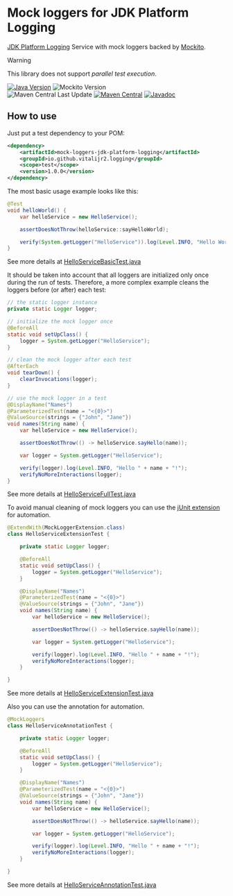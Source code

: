 # Mock loggers for JDK Platform Logging

[JDK Platform Logging][jdk-logging] Service with mock loggers backed by [Mockito][].

> [!WARNING]
> This library does not support _parallel test execution_.

[![Java Version][java-version]][jdk-download]
![Mockito Version][mockito-version]  
![Maven Central Last Update][maven-central-last-update]
[![Maven Central][maven-central]][maven-central-link]
[![Javadoc][javadoc]][javadoc-link]  

## How to use

Just put a test dependency to your POM:
```xml
<dependency>
    <artifactId>mock-loggers-jdk-platform-logging</artifactId>
    <groupId>io.github.vitalijr2.logging</groupId>
    <scope>test</scope>
    <version>1.0.0</version>
</dependency>
```

The most basic usage example looks like this:
```java
@Test
void helloWorld() {
    var helloService = new HelloService();

    assertDoesNotThrow(helloService::sayHelloWorld);

    verify(System.getLogger("HelloService")).log(Level.INFO, "Hello World!");
}
```
See more details at [HelloServiceBasicTest.java](src/it/hello-jdk-platform-logging-world/src/test/java/example/hello/HelloServiceBasicTest.java)

It should be taken into account that all loggers are initialized only once during the run of tests.
Therefore, a more complex example cleans the loggers before (or after) each test:
```java
// the static logger instance
private static Logger logger;

// initialize the mock logger once
@BeforeAll
static void setUpClass() {
    logger = System.getLogger("HelloService");
}

// clean the mock logger after each test
@AfterEach
void tearDown() {
    clearInvocations(logger);
}

// use the mock logger in a test
@DisplayName("Names")
@ParameterizedTest(name = "<{0}>")
@ValueSource(strings = {"John", "Jane"})
void names(String name) {
    var helloService = new HelloService();

    assertDoesNotThrow(() -> helloService.sayHello(name));

    var logger = System.getLogger("HelloService");

    verify(logger).log(Level.INFO, "Hello " + name + "!");
    verifyNoMoreInteractions(logger);
}
```
See more details at [HelloServiceFullTest.java](src/it/hello-jdk-platform-logging-world/src/test/java/example/hello/HelloServiceFullTest.java)

To avoid manual cleaning of mock loggers you can use the [jUnit extension][junit-extension] for automation.
```java
@ExtendWith(MockLoggerExtension.class)
class HelloServiceExtensionTest {

    private static Logger logger;

    @BeforeAll
    static void setUpClass() {
        logger = System.getLogger("HelloService");
    }

    @DisplayName("Names")
    @ParameterizedTest(name = "<{0}>")
    @ValueSource(strings = {"John", "Jane"})
    void names(String name) {
        var helloService = new HelloService();

        assertDoesNotThrow(() -> helloService.sayHello(name));

        var logger = System.getLogger("HelloService");

        verify(logger).log(Level.INFO, "Hello " + name + "!");
        verifyNoMoreInteractions(logger);
    }

}
```
See more details at [HelloServiceExtensionTest.java](src/it/hello-jdk-platform-logging-world/src/test/java/example/hello/HelloServiceExtensionTest.java)

Also you can use the annotation for automation.
```java
@MockLoggers
class HelloServiceAnnotationTest {

    private static Logger logger;

    @BeforeAll
    static void setUpClass() {
        logger = System.getLogger("HelloService");
    }

    @DisplayName("Names")
    @ParameterizedTest(name = "<{0}>")
    @ValueSource(strings = {"John", "Jane"})
    void names(String name) {
        var helloService = new HelloService();

        assertDoesNotThrow(() -> helloService.sayHello(name));

        var logger = System.getLogger("HelloService");

        verify(logger).log(Level.INFO, "Hello " + name + "!");
        verifyNoMoreInteractions(logger);
    }

}
```
See more details at [HelloServiceAnnotationTest.java](src/it/hello-jdk-platform-logging-world/src/test/java/example/hello/HelloServiceAnnotationTest.java)

[Mockito]: https://site.mockito.org

[jdk-logging]: https://www.baeldung.com/java-9-logging-api "Java Platform Logging API"

[java-version]: https://img.shields.io/static/v1?label=Java&message=11&color=blue&logoColor=E23D28

[jdk-download]: https://www.oracle.com/java/technologies/downloads/#java11

[mockito-version]: https://img.shields.io/static/v1?label=Mockito&message=5.14.2&color=blue&logoColor=E23D28

[maven-central-last-update]: https://img.shields.io/maven-central/last-update/io.github.vitalijr2.logging/mock-loggers-jdk-platform-logging

[maven-central]: https://img.shields.io/maven-central/v/io.github.vitalijr2.logging/mock-loggers-jdk-platform-logging

[maven-central-link]: https://central.sonatype.com/artifact/io.github.vitalijr2.logging/mock-loggers-jdk-platform-logging?smo=true

[javadoc]: https://javadoc.io/badge2/io.github.vitalijr2.logging/mock-loggers/javadoc.svg

[javadoc-link]: https://javadoc.io/doc/io.github.vitalijr2.logging/mock-loggers

[junit-extension]: ../core/
